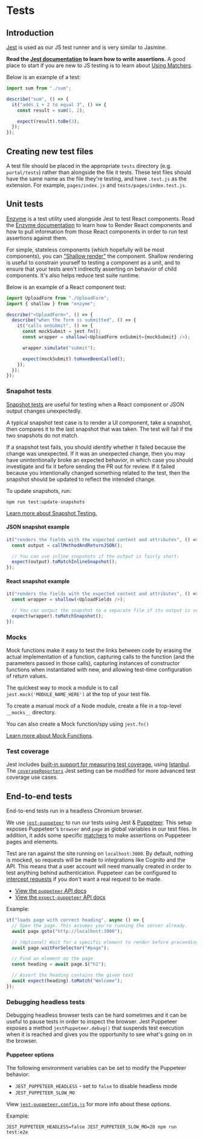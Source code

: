 # Tests

## Introduction

[Jest](https://jestjs.io/) is used as our JS test runner and is very similar to Jasmine.

**Read the [Jest documentation](https://jestjs.io/en/) to learn how to write assertions.** A good place to start if you are new to JS testing is to learn about [Using Matchers](https://jestjs.io/docs/en/using-matchers).

Below is an example of a test:

```js
import sum from "./sum";

describe("sum", () => {
  it("adds 1 + 2 to equal 3", () => {
    const result = sum(1, 2);

    expect(result).toBe(3);
  });
});
```

## Creating new test files

A test file should be placed in the appropriate `tests` directory (e.g. `portal/tests`) rather than alongside the file it tests. These test files should have the same name as the file they're testing, and have `.test.js` as the extension. For example, `pages/index.js` and `tests/pages/index.test.js`.

## Unit tests

[Enzyme](http://airbnb.io/enzyme/) is a test utility used alongside Jest to test React components. Read the [Enzyme documentation](http://airbnb.io/enzyme/) to learn how to Render React components and how to pull information from those React components in order to run test assertions against them.

For simple, stateless components (which hopefully will be most components), you can ["Shallow render"](https://airbnb.io/enzyme/docs/api/shallow.html) the component. Shallow rendering is useful to constrain yourself to testing a component as a unit, and to ensure that your tests aren't indirectly asserting on behavior of child components. It's also helps reduce test suite runtime.

Below is an example of a React component test:

```js
import UploadForm from "./UploadForm";
import { shallow } from "enzyme";

describe("<UploadForm>", () => {
  describe("when the form is submitted", () => {
    it("calls onSubmit", () => {
      const mockSubmit = jest.fn();
      const wrapper = shallow(<UploadForm onSubmit={mockSubmit} />);

      wrapper.simulate("submit");

      expect(mockSubmit).toHaveBeenCalled();
    });
  });
});
```

### Snapshot tests

[Snapshot tests](https://jestjs.io/docs/en/snapshot-testing) are useful for testing when a React component or JSON output changes unexpectedly.

A typical snapshot test case is to render a UI component, take a snapshot, then compares it to the last snapshot that was taken. The test will fail if the two snapshots do not match.

If a snapshot test fails, you should identify whether it failed because the change was unexpected. If it was an unexpected change, then you may have unintentionally broke an expected behavior, in which case you should investigate and fix it before sending the PR out for review. If it failed because you intentionally changed something related to the test, then the snapshot should be updated to reflect the intended change.

To update snapshots, run:

```
npm run test:update-snapshots
```

[Learn more about Snapshot Testing.](https://jestjs.io/docs/en/snapshot-testing)

#### JSON snapshot example

```js
it("renders the fields with the expected content and attributes", () => {
  const output = callMethodAndReturnJSON();

  // You can use inline snapshots if the output is fairly short:
  expect(output).toMatchInlineSnapshot();
});
```

#### React snapshot example

```js
it("renders the fields with the expected content and attributes", () => {
  const wrapper = shallow(<UploadFields />);

  // You can output the snapshot to a separate file if its output is verbose:
  expect(wrapper).toMatchSnapshot();
});
```

### Mocks

Mock functions make it easy to test the links between code by erasing the actual implementation of a function, capturing calls to the function (and the parameters passed in those calls), capturing instances of constructor functions when instantiated with new, and allowing test-time configuration of return values.

The quickest way to mock a module is to call `jest.mock('MODULE_NAME_HERE')` at the top of your test file.

To create a manual mock of a Node module, create a file in a top-level `__mocks__` directory.

You can also create a Mock function/spy using `jest.fn()`

[Learn more about Mock Functions](https://jestjs.io/docs/en/mock-functions).

### Test coverage

Jest includes [built-in support for measuring test coverage](https://jestjs.io/docs/en/cli#coverage), using [Istanbul](https://istanbul.js.org/). The [`coverageReporters`](https://jestjs.io/docs/en/configuration#coveragereporters-array-string) Jest setting can be modified for more advanced test coverage use cases.

## End-to-end tests

End-to-end tests run in a headless Chromium browser.

We use [`jest-puppeteer`](https://github.com/smooth-code/jest-puppeteer) to run our tests using Jest & [Puppeteer](https://developers.google.com/web/tools/puppeteer). This setup exposes Puppeteer's `browser` and `page` as global variables in our test files. In addition, it adds some specific [matchers](https://github.com/smooth-code/jest-puppeteer/blob/master/packages/expect-puppeteer/README.md#api) to make assertions on Puppeteer pages and elements.

Test are ran against the site running on `localhost:3000`. By default, nothing is mocked, so requests will be made to integrations like Cognito and the API. This means that a user account will need manually created in order to test anything behind authentication. Puppeteer can be configured to [intercept requests](https://pptr.dev/#?product=Puppeteer&version=v3.0.4&show=api-pagesetrequestinterceptionvalue) if you don't want a real request to be made.

- [View the `puppeteer` API docs](https://pptr.dev/)
- [View the `expect-puppeteer` API docs](https://github.com/smooth-code/jest-puppeteer/blob/master/packages/expect-puppeteer/README.md#api)

Example:

```js
it("loads page with correct heading", async () => {
  // Open the page. This assumes you're running the server already.
  await page.goto("http://localhost:3000");

  // (Optional) Wait for a specific element to render before proceeding:
  await page.waitForSelector("#page");

  // Find an element on the page
  const heading = await page.$("h1");

  // Assert the heading contains the given text
  await expect(heading).toMatch("Welcome");
});
```

### Debugging headless tests

Debugging headless browser tests can be hard sometimes and it can be useful to pause tests in order to inspect the browser. Jest Puppeteer exposes a method `jestPuppeteer.debug()` that suspends test execution when it is reached and gives you the opportunity to see what's going on in the browser.

#### Puppeteer options

The following environment variables can be set to modify the Puppeteer behavior:

- `JEST_PUPPETEER_HEADLESS` - set to `false` to disable headless mode
- `JEST_PUPPETEER_SLOW_MO`

View [`jest-puppeteer.config.js`](../../portal/jest-puppeteer.config.js) for more info about these options.

Example:

```
JEST_PUPPETEER_HEADLESS=false JEST_PUPPETEER_SLOW_MO=20 npm run test:e2e
```
